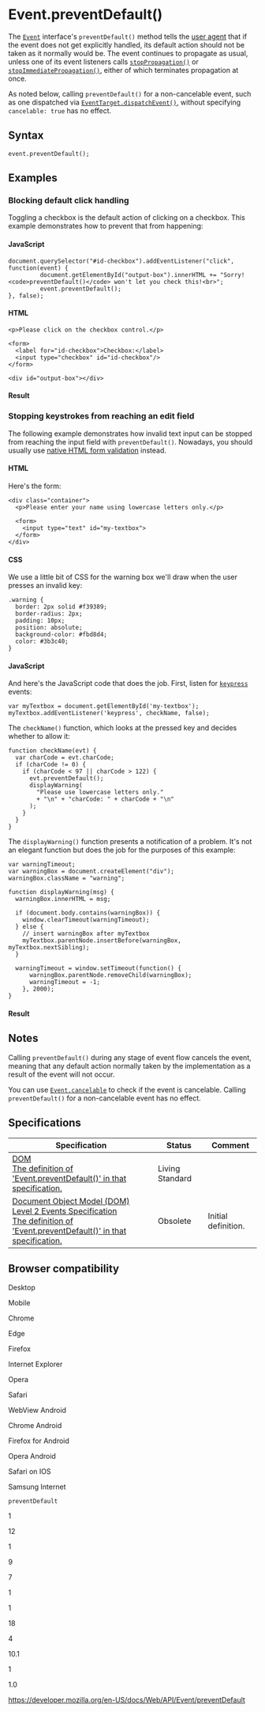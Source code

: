 # Event.preventDefault()

The [`Event`](../event) interface's `preventDefault()` method tells the [user agent](https://developer.mozilla.org/en-US/docs/Glossary/User_agent) that if the event does not get explicitly handled, its default action should not be taken as it normally would be. The event continues to propagate as usual, unless one of its event listeners calls [`stopPropagation()`](stoppropagation) or [`stopImmediatePropagation()`](stopimmediatepropagation), either of which terminates propagation at once.

As noted below, calling `preventDefault()` for a non-cancelable event, such as one dispatched via [`EventTarget.dispatchEvent()`](../eventtarget/dispatchevent), without specifying `cancelable: true` has no effect.

## Syntax

    event.preventDefault();

## Examples

### Blocking default click handling

Toggling a checkbox is the default action of clicking on a checkbox. This example demonstrates how to prevent that from happening:

#### JavaScript

    document.querySelector("#id-checkbox").addEventListener("click", function(event) {
             document.getElementById("output-box").innerHTML += "Sorry! <code>preventDefault()</code> won't let you check this!<br>";
             event.preventDefault();
    }, false);

#### HTML

    <p>Please click on the checkbox control.</p>

    <form>
      <label for="id-checkbox">Checkbox:</label>
      <input type="checkbox" id="id-checkbox"/>
    </form>

    <div id="output-box"></div>

#### Result

### Stopping keystrokes from reaching an edit field

The following example demonstrates how invalid text input can be stopped from reaching the input field with `preventDefault()`. Nowadays, you should usually use [native HTML form validation](https://developer.mozilla.org/en-US/docs/Learn/Forms/Form_validation) instead.

#### HTML

Here's the form:

    <div class="container">
      <p>Please enter your name using lowercase letters only.</p>

      <form>
        <input type="text" id="my-textbox">
      </form>
    </div>

#### CSS

We use a little bit of CSS for the warning box we'll draw when the user presses an invalid key:

    .warning {
      border: 2px solid #f39389;
      border-radius: 2px;
      padding: 10px;
      position: absolute;
      background-color: #fbd8d4;
      color: #3b3c40;
    }

#### JavaScript

And here's the JavaScript code that does the job. First, listen for [`keypress`](../element/keypress_event) events:

    var myTextbox = document.getElementById('my-textbox');
    myTextbox.addEventListener('keypress', checkName, false);

The `checkName()` function, which looks at the pressed key and decides whether to allow it:

    function checkName(evt) {
      var charCode = evt.charCode;
      if (charCode != 0) {
        if (charCode < 97 || charCode > 122) {
          evt.preventDefault();
          displayWarning(
            "Please use lowercase letters only."
            + "\n" + "charCode: " + charCode + "\n"
          );
        }
      }
    }

The `displayWarning()` function presents a notification of a problem. It's not an elegant function but does the job for the purposes of this example:

    var warningTimeout;
    var warningBox = document.createElement("div");
    warningBox.className = "warning";

    function displayWarning(msg) {
      warningBox.innerHTML = msg;

      if (document.body.contains(warningBox)) {
        window.clearTimeout(warningTimeout);
      } else {
        // insert warningBox after myTextbox
        myTextbox.parentNode.insertBefore(warningBox, myTextbox.nextSibling);
      }

      warningTimeout = window.setTimeout(function() {
          warningBox.parentNode.removeChild(warningBox);
          warningTimeout = -1;
        }, 2000);
    }

#### Result

## Notes

Calling `preventDefault()` during any stage of event flow cancels the event, meaning that any default action normally taken by the implementation as a result of the event will not occur.

You can use [`Event.cancelable`](cancelable) to check if the event is cancelable. Calling `preventDefault()` for a non-cancelable event has no effect.

## Specifications

<table><thead><tr class="header"><th>Specification</th><th>Status</th><th>Comment</th></tr></thead><tbody><tr class="odd"><td><a href="https://dom.spec.whatwg.org/#dom-event-preventdefault">DOM<br />
<span class="small">The definition of 'Event.preventDefault()' in that specification.</span></a></td><td><span class="spec-living">Living Standard</span></td><td></td></tr><tr class="even"><td><a href="https://www.w3.org/TR/DOM-Level-2-Events/events.html#Events-Event-preventDefault">Document Object Model (DOM) Level 2 Events Specification<br />
<span class="small">The definition of 'Event.preventDefault()' in that specification.</span></a></td><td><span class="spec-obsolete">Obsolete</span></td><td>Initial definition.</td></tr></tbody></table>

## Browser compatibility

Desktop

Mobile

Chrome

Edge

Firefox

Internet Explorer

Opera

Safari

WebView Android

Chrome Android

Firefox for Android

Opera Android

Safari on IOS

Samsung Internet

`preventDefault`

1

12

1

9

7

1

1

18

4

10.1

1

1.0

<a href="https://developer.mozilla.org/en-US/docs/Web/API/Event/preventDefault" class="_attribution-link">https://developer.mozilla.org/en-US/docs/Web/API/Event/preventDefault</a>

